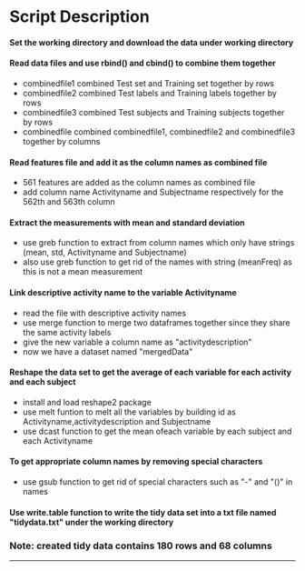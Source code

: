 Script Description
===========================================================

#### Set the working directory and download the data under working directory
#### Read data files and use rbind() and cbind() to combine them together
* combinedfile1 combined Test set and Training set together by rows
* combinedfile2 combined Test labels and Training labels together by rows
* combinedfile3 combined Test subjects and Training subjects together by rows
* combinedfile combined combinedfile1, combinedfile2 and combinedfile3 together by columns

#### Read features file and add it as the column names as combined file
* 561 features are added as the column names as combined file
* add column name Activityname and Subjectname respectively for the 562th and 563th column

#### Extract the measurements with mean and standard deviation
* use greb function to extract from column names which only have strings (mean, std, Activityname and Subjectname)
* also use greb function to get rid of the names with string (meanFreq) as this is not a mean measurement

#### Link descriptive activity name to the variable Activityname
* read the file with descriptive activity names
* use merge function to merge two dataframes together since they share the same activity labels
* give the new variable a column name as "activitydescription" 
* now we have a dataset named "mergedData"

#### Reshape the data set to get the average of each variable for each activity and each subject
* install and load reshape2 package
* use melt funtion to melt all the variables by building id as Activityname,activitydescription and Subjectname
* use dcast function to get the mean ofeach variable by each subject and each Activityname

#### To get appropriate column names by removing special characters
* use gsub function to get rid of special characters such as "-" and "()" in names

#### Use write.table function to write the tidy data set into a txt file named "tidydata.txt" under the working directory

### Note: created tidy data contains 180 rows and 68 columns
--------------------------------------------------------



